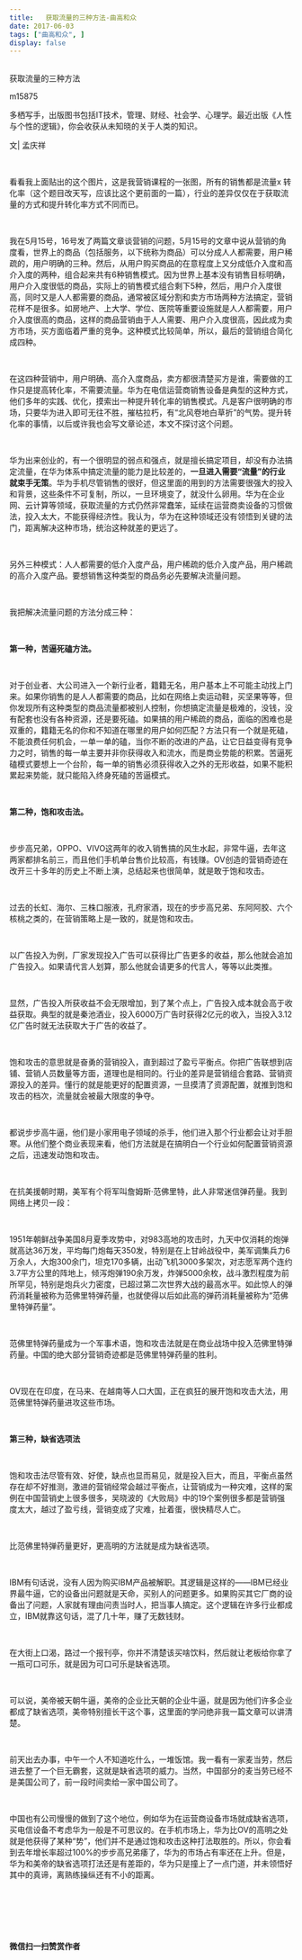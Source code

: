 ```yaml
---
title:   获取流量的三种方法-曲高和众
date: 2017-06-03
tags: ["曲高和众", ]
display: false
---
```



## 



获取流量的三种方法




m15875




多栖写手，出版图书包括IT技术，管理、财经、社会学、心理学。最近出版《人性与个性的逻辑》，你会收获从未知晓的关于人类的知识。


文| 孟庆祥

&nbsp;

看看我上面贴出的这个图片，这是我营销课程的一张图，所有的销售都是流量x 转化率（这个题目改天写，应该比这个更前面的一篇），行业的差异仅仅在于获取流量的方式和提升转化率方式不同而已。

&nbsp;

我在5月15号，16号发了两篇文章谈营销的问题，5月15号的文章中说从营销的角度看，世界上的商品（包括服务，以下统称为商品）可以分成人人都需要，用户稀疏的，用户明确的三种。然后，从用户购买商品的在意程度上又分成低介入度和高介入度的两种，组合起来共有6种销售模式。因为世界上基本没有销售目标明确，用户介入度很低的商品，实际上的销售模式组合剩下5种，然后，用户介入度很高，同时又是人人都需要的商品，通常被区域分割和卖方市场两种方法搞定，营销花样不是很多。如房地产、上大学、学位、医院等重要设施就是人人都需要，用户介入度很高的商品，这样的商品营销由于人人需要、用户介入度很高，因此成为卖方市场，买方面临着严重的竞争。这种模式比较简单，所以，最后的营销组合简化成四种。

&nbsp;

在这四种营销中，用户明确、高介入度商品，卖方都很清楚买方是谁，需要做的工作只是提高转化率，不需要流量。华为在电信运营商销售设备是典型的这种方式，他们多年的实践、优化，摸索出一种提升转化率的销售模式。凡是客户很明确的市场，只要华为进入即可无往不胜，摧枯拉朽，有“北风卷地白草折”的气势。提升转化率的事情，以后或许我也会写文章论述，本文不探讨这个问题。

&nbsp;

华为出来创业的，有一个很明显的弱点和强点，就是擅长搞定项目，却没有办法搞定流量，在华为体系中搞定流量的能力是比较差的，**一旦进入需要“流量”的行业就束手无策**。华为手机尽管销售的很好，但这里面的用到的方法需要很强大的投入和背景，这些条件不可复制，所以，一旦环境变了，就没什么卵用。华为在企业网、云计算等领域，获取流量的方式仍然非常蠢笨，延续在运营商卖设备的习惯做法，投入太大，不能获得经济性。我认为，华为在这种领域还没有领悟到关键的法门，距离解决这种市场，统治这种就差的更远了。

&nbsp;

另外三种模式：人人都需要的低介入度产品，用户稀疏的低介入度产品，用户稀疏的高介入度产品。要想销售这种类型的商品务必先要解决流量问题。

&nbsp;

我把解决流量问题的方法分成三种：

&nbsp;

**第一种，苦逼死磕方法。**

&nbsp;

对于创业者、大公司进入一个新行业者，籍籍无名，用户基本上不可能主动找上门来。如果你销售的是人人都需要的商品，比如在网络上卖运动鞋，买坚果等等，但你发现所有这种类型的商品流量都被别人控制，你想搞定流量是极难的，没钱，没有配套也没有各种资源，还是要死磕。如果搞的用户稀疏的商品，面临的困难也是双重的，籍籍无名的你和不知道在哪里的用户如何匹配？方法只有一个就是死磕，不能浪费任何机会，一单一单的磕，当你不断的改进的产品，让它日益变得有竞争力之时，销售的每一单主要并非你获得收入和流水，而是商业势能的积累。苦逼死磕模式要想上一个台阶，每一单的销售必须获得收入之外的无形收益，如果不能积累起来势能，就只能陷入终身死磕的苦逼模式。

&nbsp;

**第二种，饱和攻击法。**

&nbsp;

步步高兄弟，OPPO、VIVO这两年的收入销售搞的风生水起，非常牛逼，去年这两家都排名前三，而且他们手机单台售价比较高，有钱赚。OV创造的营销奇迹在改开三十多年的历史上不断上演，总结起来也很简单，就是敢于饱和攻击。

&nbsp;

过去的长虹、海尔、三株口服液，孔府家酒，现在的步步高兄弟、东阿阿胶、六个核桃之类的，在营销策略上是一致的，就是饱和攻击。

&nbsp;

以广告投入为例，厂家发现投入广告可以获得比广告更多的收益，那么他就会追加广告投入。如果请代言人划算，那么他就会请更多的代言人，等等以此类推。

&nbsp;

显然，广告投入所获收益不会无限增加，到了某个点上，广告投入成本就会高于收益获取。典型的就是秦池酒业，投入6000万广告时获得2亿元的收入，当投入3.12亿广告时就无法获取大于广告的收益了。

&nbsp;

饱和攻击的意思就是奋勇的营销投入，直到超过了盈亏平衡点。你把广告联想到店铺、营销人员数量等方面，道理也是相同的。行业的差异是营销组合套路、营销资源投入的差异。懂行的就是能更好的配置资源，一旦摸清了资源配置，就推到饱和攻击的档次，流量就会被最大限度的争夺。

&nbsp;

都说步步高牛逼，他们是小家用电子领域的杀手，他们进入那个行业都会让对手胆寒。从他们整个商业表现来看，他们方法就是在搞明白一个行业如何配置营销资源之后，迅速发动饱和攻击。

&nbsp;

在抗美援朝时期，美军有个将军叫詹姆斯·范佛里特，此人非常迷信弹药量。我到网络上拷贝一段：

&nbsp;

1951年朝鲜战争美国8月夏季攻势中，对983高地的攻击时，九天中仅消耗的炮弹就高达36万发，平均每门炮每天350发，特别是在上甘岭战役中，美军调集兵力6万余人，大炮300余门，坦克170多辆，出动飞机3000多架次，对志愿军两个连约3.7平方公里的阵地上，倾泻炮弹190余万发，炸弹5000余枚，战斗激烈程度为前所罕见，特别是炮兵火力密度，已超过第二次世界大战的最高水平。如此惊人的弹药消耗量被称为范佛里特弹药量，也就使得以后如此高的弹药消耗量被称为“范佛里特弹药量”。

&nbsp;

范佛里特弹药量成为一个军事术语，饱和攻击法就是在商业战场中投入范佛里特弹药量。中国的绝大部分营销奇迹都是范佛里特弹药量的胜利。

&nbsp;

OV现在在印度，在马来、在越南等人口大国，正在疯狂的展开饱和攻击大法，用范佛里特弹药量进攻这些市场。

&nbsp;

**第三种，缺省选项法**

&nbsp;

饱和攻击法尽管有效、好使，缺点也显而易见，就是投入巨大，而且，平衡点虽然存在却不好推测，激进的营销经常会越过平衡点，让营销成为一种灾难，这样的案例在中国营销史上很多很多，吴晓波的《大败局》中的19个案例很多都是营销强度太大，越过了盈亏线，营销变成了灾难，扯着蛋，很快精尽人亡。

&nbsp;

比范佛里特弹药量更好，更高明的方法就是成为缺省选项。

&nbsp;

IBM有句话说，没有人因为购买IBM产品被解职。其逻辑是这样的——IBM已经业界最牛逼，它的设备出问题就是天命，买别人的问题更多。如果购买其它厂商的设备出了问题，人家就有理由问责当时人，把当事人搞定。这个逻辑在许多行业都成立，IBM就靠这句话，混了几十年，赚了无数钱财。

&nbsp;

在大街上口渴，路过一个报刊亭，你并不清楚该买啥饮料，然后就让老板给你拿了一瓶可口可乐，就是因为可口可乐是缺省选项。

&nbsp;

可以说，美帝被天朝牛逼，美帝的企业比天朝的企业牛逼，就是因为他们许多企业都成了缺省选项，美帝特别擅长干这个事，这里面的学问绝非我一篇文章可以讲清楚。

&nbsp;

前天出去办事，中午一个人不知道吃什么，一堆饭馆。我一看有一家麦当劳，然后进去整了一个巨无霸套，这就是缺省选项的威力。当然，中国部分的麦当劳已经不是美国公司了，前一段时间卖给一家中国公司了。

&nbsp;

中国也有公司慢慢的做到了这个地位，例如华为在运营商设备市场就成缺省选项，买电信设备不考虑华为一般是不可思议的。在手机市场上，华为比OV的高明之处就是他获得了某种“势”，他们并不是通过饱和攻击这种打法取胜的。所以，你会看到去年增长率超过100%的步步高兄弟痿了，华为的市场占有率还在上升。但是，华为和美帝的缺省选项打法还是有差距的，华为只是撞上了一点门道，并未领悟好其中的真谛，离熟练操纵还有不小的距离。

&nbsp;

&nbsp;

&nbsp;




**微信扫一扫赞赏作者**